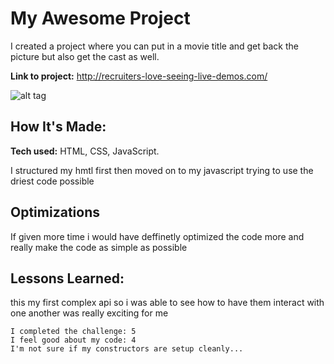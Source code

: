 # My Awesome Project
I created a project where you can put in a movie title and get back the picture but also get the cast as well.

**Link to project:** http://recruiters-love-seeing-live-demos.com/

![alt tag](http://placecorgi.com/1200/650)

## How It's Made:

**Tech used:** HTML, CSS, JavaScript.

I structured my hmtl first then moved on to my javascript trying to use the driest code possible

## Optimizations
If given more time i would have deffinetly optimized the code more and really make the code as simple as possible

## Lessons Learned:

this my first complex api so i was able to see how to have them interact with one another was really exciting for me

```
I completed the challenge: 5
I feel good about my code: 4
I'm not sure if my constructors are setup cleanly...
```

